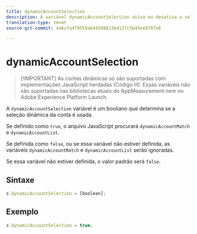 ```yaml
---
title: dynamicAccountSelection
description: A variável dynamicAccountSelection ativa ou desativa a seleção de conta dinâmica.
translation-type: tm+mt
source-git-commit: 4a6cfa479559a644588613bd127c5b45ee8787e6

---
```



# dynamicAccountSelection

> [!IMPORTANT] As contas dinâmicas só são suportadas com implementações JavaScript herdadas (Código H). Essas variáveis não são suportadas nas bibliotecas atuais do AppMeasurement nem no Adobe Experience Platform Launch.

A `dynamicAccountSelection` variável é um booliano que determina se a seleção dinâmica da conta é usada.

Se definido como `true`, o arquivo JavaScript procurará `dynamicAccountMatch` e `dynamicAccountList`.

Se definida como `false`, ou se essa variável não estiver definida, as variáveis `dynamicAccountMatch` e `dynamicAccountList` serão ignoradas.

Se essa variável não estiver definida, o valor padrão será `false`.

## Sintaxe

```js
s.dynamicAccountSelection = [boolean];
```

## Exemplo

```js
s.dynamicAccountSelection = true;
```
